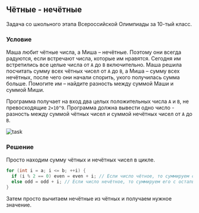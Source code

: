 ## Чётные - нечётные
Задача со школьного этапа Всероссийской Олимпиады за 10-тый класс.

### Условие 
Маша любит чётные числа, а Миша – нечётные. Поэтому они всегда радуются, если встречают числа, которые им нравятся. Сегодня им встретились все целые числа от `A` до `B` включительно. Маша решила посчитать сумму всех чётных чисел от `A` до `B`, а Миша – сумму всех нечётных, после чего они начали спорить, укого получилась сумма больше. Помогите им – найдите разность между суммой Маши и суммой Миши.

Программа получает на вход два целых положительных числа `A` и `B`, не превосходящие `2×10^9`. Программа должна вывести одно число - разность между суммой чётных чисел и суммой нечётных чисел от `A` до `B`.

![task](https://imgur.com/okJkern.jpg)

### Решение
Просто находим сумму чётных и нечётных чисел в цикле.
```c
for (int i = a; i <= b; ++i) {
  if (i % 2 == 0) even = even + i; // Если число чётное, то суммируем с остальными чётными
  else odd = odd + i; // Если число нечётное, то суммируем его с остальными нечётными 
}
```
Затем просто вычитаем нечётные из чётных и получаем нужное значение.
